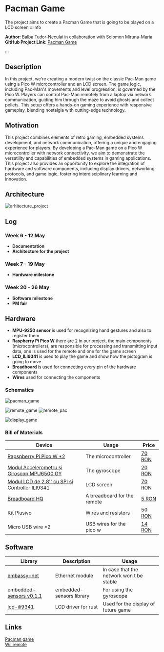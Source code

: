 # Pacman Game
The project aims to create a Pacman Game that is going to be played on a LCD screen
:::info


**Author**: Balba Tudor-Neculai in collaboration with Solomon Miruna-Maria\
**GitHub Project Link**: [Pacman Game](https://github.com/UPB-FILS-MA/project-tudorb1011)

:::

## Description

In this project, we're creating a modern twist on the classic Pac-Man game using a Pico W microcontroller and an LCD screen. The game logic, including Pac-Man's movements and level progression, is governed by the Pico W. Players can control Pac-Man remotely from a laptop via network communication, guiding him through the maze to avoid ghosts and collect pellets. This setup offers a hands-on gaming experience with responsive gameplay, blending nostalgia with cutting-edge technology.

## Motivation

This project combines elements of retro gaming, embedded systems development, and network communication, offering a unique and engaging experience for players. By developing a Pac-Man game on a Pico W microcontroller with network connectivity, we aim to demonstrate the versatility and capabilities of embedded systems in gaming applications. This project also provides an opportunity to explore the integration of hardware and software components, including display drivers, networking protocols, and game logic, fostering interdisciplinary learning and innovation. 
## Architecture 
![arhitecture_project](arhitecture_project.jpg)

## Log

<!-- write every week your progress here -->

### Week 6 - 12 May
- **Documentation**
- **Architecture for the project**
### Week 7 - 19 May
- **Hardware milestone**
### Week 20 - 26 May
- **Software milestone**
- **PM fair**
## Hardware

- **MPU-9250 sensor** is used for recognizing hand gestures and also to register them
- **Raspberry Pi Pico W** there are 2 in our project, the main components (microcontrollers), are responsible for processing and transmitting input data, one is used for the remote and one for the game screen
- **LCD_ILI9341** is used to play the game and show how the pictogram is going to move
- **Breadboard** is used for connecting every pin of the hardware components
- **Wires** used for connecting the components

### Schematics
![pacman_game](pacman_game.svg)

![remote_game](remote_game.svg)
![remote_pac](remote_pac.jpg)

![display_game](display_game.jpg)

### Bill of Materials

<!-- Fill out this table with all the hardware components that you might need.

The format is 
```
| [Device](link://to/device) | This is used ... | [price](link://to/store) |

```

-->

| Device | Usage | Price |
|--------|--------|-------|
| [Rapspberry Pi Pico W *2](https://www.raspberrypi.com/documentation/microcontrollers/raspberry-pi-pico.html) | The microcontroller | [70 RON](https://www.optimusdigital.ro/en/raspberry-pi-boards/12394-raspberry-pi-pico-w.html) |
| [Modul Accelerometru și Giroscop MPU6500 GY](https://docs.nanoframework.net/devicesdetails/Mpu9250/README.html)| The gyroscope | [20 RON](https://www.optimusdigital.ro/ro/senzori-senzori-inertiali/1672-modul-accelerometru-i-giroscop-mpu6500-gy.html?search_query=giroscop&results=49) |
| [Modul LCD de 2.8'' cu SPI și Controller ILI9341](https://docs.rs/lcd-ili9341/0.1.0/lcd_ili9341/) | LCD screen | [70 RON](https://www.optimusdigital.ro/ro/optoelectronice-lcd-uri/3550-modul-lcd-de-28-cu-spi-i-controller-ili9341-240x320-px.html?search_query=Lcd&results=209) |
| [Breadboard HQ](https://os.mbed.com/handbook/Breadboard)| A breadboard for the remote | [5 RON](https://www.optimusdigital.ro/ro/prototipare-breadboard-uri/44-breadboard-400-points.html?search_query=Breadboard+hq+400&results=23) |
| Kit Plusivo| Wires and resistors | [50 RON](https://www.optimusdigital.ro/ro/kituri/12026-kit-plusivo-pentru-introducere-in-electronica-0721248990075.html?search_query=%09Kit+Plusivo+pentru+Introducere+in+Electronica&results=3) |
| Micro USB wire *2| USB wires for the pico w| [14 RON](https://www.optimusdigital.ro/ro/cabluri-cabluri-usb/497-cablu-micro-usb-1-m-negru.html?search_query=cablu+usb+mic+usb+mare&results=42) |



## Software

| Library | Description | Usage |
|---------|-------------|-------|
| [embassy-net](https://github.com/embassy-rs/embassy)| Ethernet module  | In case that the network won t be stable |\
| [embedded-sensors v0.1.1](https://github.com/justdimaa/embedded-sensors)| embedded-sensors library | For using the gyroscope |\
| [lcd-ili9341](https://github.com/sharebrained/rust-lcd-ili9341)| LCD driver for rust | Used for the display of future game |


## Links

[Pacman game](https://www.youtube.com/watch?v=rUgfixMTfW8)\
[Wii remote](https://www.youtube.com/watch?v=ETAKfSkec6A)
